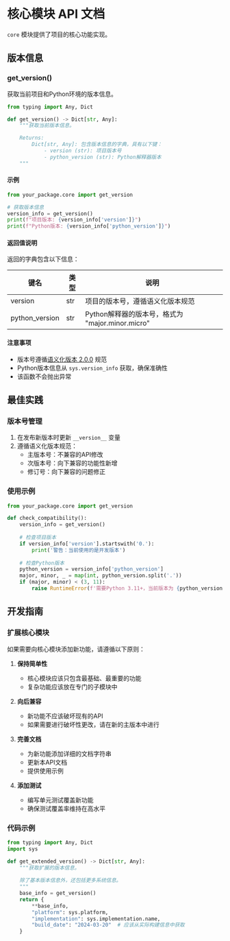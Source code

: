 # 核心模块 API 文档

`core` 模块提供了项目的核心功能实现。

## 版本信息

### get_version()

获取当前项目和Python环境的版本信息。

```python
from typing import Any, Dict

def get_version() -> Dict[str, Any]:
    """获取当前版本信息。

    Returns:
        Dict[str, Any]: 包含版本信息的字典，具有以下键：
            - version (str): 项目版本号
            - python_version (str): Python解释器版本
    """
```

#### 示例

```python
from your_package.core import get_version

# 获取版本信息
version_info = get_version()
print(f"项目版本: {version_info['version']}")
print(f"Python版本: {version_info['python_version']}")
```

#### 返回值说明

返回的字典包含以下信息：

| 键名 | 类型 | 说明 |
|------|------|------|
| version | str | 项目的版本号，遵循语义化版本规范 |
| python_version | str | Python解释器的版本号，格式为 "major.minor.micro" |

#### 注意事项

- 版本号遵循[语义化版本 2.0.0](https://semver.org/lang/zh-CN/) 规范
- Python版本信息从 `sys.version_info` 获取，确保准确性
- 该函数不会抛出异常

## 最佳实践

### 版本号管理

1. 在发布新版本时更新 `__version__` 变量
2. 遵循语义化版本规范：
   - 主版本号：不兼容的API修改
   - 次版本号：向下兼容的功能性新增
   - 修订号：向下兼容的问题修正

### 使用示例

```python
from your_package.core import get_version

def check_compatibility():
    version_info = get_version()
    
    # 检查项目版本
    if version_info['version'].startswith('0.'):
        print('警告：当前使用的是开发版本')
    
    # 检查Python版本
    python_version = version_info['python_version']
    major, minor, _ = map(int, python_version.split('.'))
    if (major, minor) < (3, 11):
        raise RuntimeError(f'需要Python 3.11+，当前版本为 {python_version}')
```

## 开发指南

### 扩展核心模块

如果需要向核心模块添加新功能，请遵循以下原则：

1. **保持简单性**
   - 核心模块应该只包含最基础、最重要的功能
   - 复杂功能应该放在专门的子模块中

2. **向后兼容**
   - 新功能不应该破坏现有的API
   - 如果需要进行破坏性更改，请在新的主版本中进行

3. **完善文档**
   - 为新功能添加详细的文档字符串
   - 更新本API文档
   - 提供使用示例

4. **添加测试**
   - 编写单元测试覆盖新功能
   - 确保测试覆盖率维持在高水平

### 代码示例

```python
from typing import Any, Dict
import sys

def get_extended_version() -> Dict[str, Any]:
    """获取扩展的版本信息。
    
    除了基本版本信息外，还包括更多系统信息。
    """
    base_info = get_version()
    return {
        **base_info,
        "platform": sys.platform,
        "implementation": sys.implementation.name,
        "build_date": "2024-03-20"  # 应该从实际构建信息中获取
    }
``` 